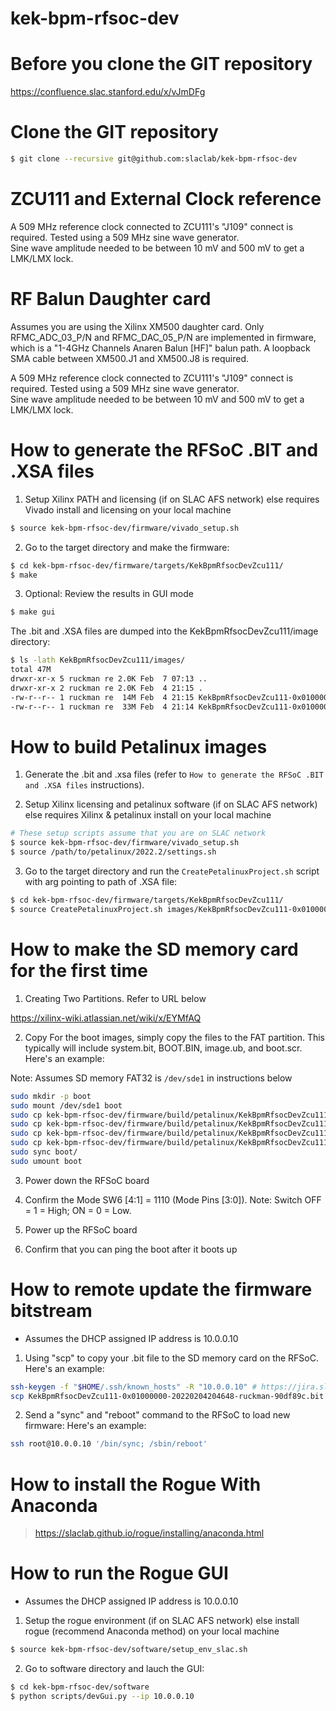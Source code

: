 # kek-bpm-rfsoc-dev

<!--- ######################################################## -->

# Before you clone the GIT repository

https://confluence.slac.stanford.edu/x/vJmDFg

<!--- ######################################################## -->

# Clone the GIT repository

```bash
$ git clone --recursive git@github.com:slaclab/kek-bpm-rfsoc-dev
```

<!--- ######################################################## -->

# ZCU111 and External Clock reference

A 509 MHz reference clock connected to ZCU111's "J109" connect is required.
Tested using a 509 MHz sine wave generator.  
Sine wave amplitude needed to be between 10 mV and 500 mV to get a LMK/LMX lock.


<!--- ######################################################## -->

# RF Balun Daughter card

Assumes you are using the Xilinx XM500 daughter card.
Only RFMC_ADC_03_P/N and RFMC_DAC_05_P/N are implemented in firmware,
which is a "1-4GHz Channels Anaren Balun [HF]" balun path.
A loopback SMA cable between XM500.J1 and XM500.J8 is required.

A 509 MHz reference clock connected to ZCU111's "J109" connect is required.
Tested using a 509 MHz sine wave generator.  
Sine wave amplitude needed to be between 10 mV and 500 mV to get a LMK/LMX lock.

<!--- ######################################################## -->

# How to generate the RFSoC .BIT and .XSA files

1) Setup Xilinx PATH and licensing (if on SLAC AFS network) else requires Vivado install and licensing on your local machine

```bash
$ source kek-bpm-rfsoc-dev/firmware/vivado_setup.sh
```

2) Go to the target directory and make the firmware:

```bash
$ cd kek-bpm-rfsoc-dev/firmware/targets/KekBpmRfsocDevZcu111/
$ make
```

3) Optional: Review the results in GUI mode

```bash
$ make gui
```

The .bit and .XSA files are dumped into the KekBpmRfsocDevZcu111/image directory:

```bash
$ ls -lath KekBpmRfsocDevZcu111/images/
total 47M
drwxr-xr-x 5 ruckman re 2.0K Feb  7 07:13 ..
drwxr-xr-x 2 ruckman re 2.0K Feb  4 21:15 .
-rw-r--r-- 1 ruckman re  14M Feb  4 21:15 KekBpmRfsocDevZcu111-0x01000000-20220204204648-ruckman-90df89c.xsa
-rw-r--r-- 1 ruckman re  33M Feb  4 21:14 KekBpmRfsocDevZcu111-0x01000000-20220204204648-ruckman-90df89c.bit
```

<!--- ######################################################## -->

# How to build Petalinux images

1) Generate the .bit and .xsa files (refer to `How to generate the RFSoC .BIT and .XSA files` instructions).

2) Setup Xilinx licensing and petalinux software (if on SLAC AFS network) else requires Xilinx & petalinux install on your local machine

```bash
# These setup scripts assume that you are on SLAC network
$ source kek-bpm-rfsoc-dev/firmware/vivado_setup.sh
$ source /path/to/petalinux/2022.2/settings.sh
```

3) Go to the target directory and run the `CreatePetalinuxProject.sh` script with arg pointing to path of .XSA file:

```bash
$ cd kek-bpm-rfsoc-dev/firmware/targets/KekBpmRfsocDevZcu111/
$ source CreatePetalinuxProject.sh images/KekBpmRfsocDevZcu111-0x01000000-20220204204648-ruckman-90df89c.xsa
```

<!--- ######################################################## -->

# How to make the SD memory card for the first time

1) Creating Two Partitions.  Refer to URL below

https://xilinx-wiki.atlassian.net/wiki/x/EYMfAQ

2) Copy For the boot images, simply copy the files to the FAT partition.
This typically will include system.bit, BOOT.BIN, image.ub, and boot.scr.  Here's an example:

Note: Assumes SD memory FAT32 is `/dev/sde1` in instructions below

```bash
sudo mkdir -p boot
sudo mount /dev/sde1 boot
sudo cp kek-bpm-rfsoc-dev/firmware/build/petalinux/KekBpmRfsocDevZcu111/images/linux/system.bit boot/.
sudo cp kek-bpm-rfsoc-dev/firmware/build/petalinux/KekBpmRfsocDevZcu111/images/linux/BOOT.BIN   boot/.
sudo cp kek-bpm-rfsoc-dev/firmware/build/petalinux/KekBpmRfsocDevZcu111/images/linux/image.ub   boot/.
sudo cp kek-bpm-rfsoc-dev/firmware/build/petalinux/KekBpmRfsocDevZcu111/images/linux/boot.scr   boot/.
sudo sync boot/
sudo umount boot
```

3) Power down the RFSoC board

4) Confirm the Mode SW6 [4:1] = 1110 (Mode Pins [3:0]). Note: Switch OFF = 1 = High; ON = 0 = Low.

5) Power up the RFSoC board

6) Confirm that you can ping the boot after it boots up

<!--- ######################################################## -->

# How to remote update the firmware bitstream

- Assumes the DHCP assigned IP address is 10.0.0.10

1) Using "scp" to copy your .bit file to the SD memory card on the RFSoC.  Here's an example:

```bash
ssh-keygen -f "$HOME/.ssh/known_hosts" -R "10.0.0.10" # https://jira.slac.stanford.edu/browse/ESRFOC-54
scp KekBpmRfsocDevZcu111-0x01000000-20220204204648-ruckman-90df89c.bit root@10.0.0.10:/boot/system.bit
```

2) Send a "sync" and "reboot" command to the RFSoC to load new firmware:  Here's an example:

```bash
ssh root@10.0.0.10 '/bin/sync; /sbin/reboot'
```

<!--- ######################################################## -->

# How to install the Rogue With Anaconda

> https://slaclab.github.io/rogue/installing/anaconda.html

<!--- ######################################################## -->

# How to run the Rogue GUI

- Assumes the DHCP assigned IP address is 10.0.0.10

1) Setup the rogue environment (if on SLAC AFS network) else install rogue (recommend Anaconda method) on your local machine

```bash
$ source kek-bpm-rfsoc-dev/software/setup_env_slac.sh
```

2) Go to software directory and lauch the GUI:

```bash
$ cd kek-bpm-rfsoc-dev/software
$ python scripts/devGui.py --ip 10.0.0.10
```

<!--- ######################################################## -->
